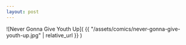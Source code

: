 ```yaml
---
layout: post
---
```


![Never Gonna Give Youth Up]( {{ "/assets/comics/never-gonna-give-youth-up.jpg" | relative_url }} )
